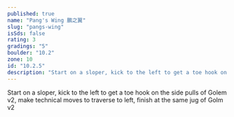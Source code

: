 ```yaml
---
published: true
name: "Pang's Wing 鵬之翼"
slug: "pangs-wing"
isSds: false
rating: 3
gradings: "5"
boulder: "10.2"
zone: 10
id: "10.2.5"
description: "Start on a sloper, kick to the left to get a toe hook on the side pulls of Golem v2, make technical moves to traverse to left, finish at the same jug of Golm v2"
---
```


Start on a sloper, kick to the left to get a toe hook on the side pulls of Golem v2, make technical moves to traverse to left, finish at the same jug of Golm v2
